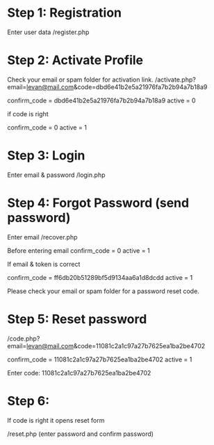 # Step 1: Registration
Enter user data
/register.php

# Step 2: Activate Profile 
Check your email or spam folder for activation link.
/activate.php?email=levan@mail.com&code=dbd6e41b2e5a21976fa7b2b94a7b18a9

  confirm_code = dbd6e41b2e5a21976fa7b2b94a7b18a9
  active = 0

if code is right

  confirm_code = 0
  active = 1

# Step 3: Login
Enter email & password
/login.php


# Step 4: Forgot Password (send password)
Enter email
/recover.php

Before entering email
  confirm_code = 0
  active = 1

If email & token is correct

  confirm_code = ff6db20b51289bf5d9134aa6a1d8dcdd
  active = 1

Please check your email or spam folder for a password reset code.


# Step 5: Reset password 
/code.php?email=levan@mail.com&code=11081c2a1c97a27b7625ea1ba2be4702

  confirm_code = 11081c2a1c97a27b7625ea1ba2be4702
  active = 1

Enter code: 11081c2a1c97a27b7625ea1ba2be4702


# Step 6: 
If code is right it opens reset form



/reset.php (enter password and confirm password)



